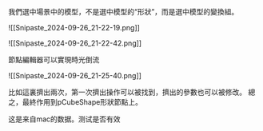 我們選中場景中的模型，不是選中模型的“形狀”，而是選中模型的變換組。


![[Snipaste_2024-09-26_21-22-19.png]]

![[Snipaste_2024-09-26_21-22-42.png]]

節點編輯器可以實現時光倒流

![[Snipaste_2024-09-26_21-25-40.png]]

比如這裏擠出兩次，第一次擠出操作可以被找到，擠出的參數也可以被修改。
總之，最終作用到pCubeShape形狀節點上。


这是来自mac的数据。测试是否有效
